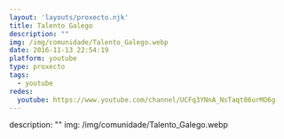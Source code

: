 ```yaml
---
layout: 'layouts/proxecto.njk'
title: Talento Galego
description: ""
img: /img/comunidade/Talento_Galego.webp
date: 2016-11-13 22:54:19
platform: youtube
type: proxecto
tags:
  - youtube
redes:
  youtube: https://www.youtube.com/channel/UCFq3YNnA_NsTaqt86urMO6g
---
```

description: ""
img: /img/comunidade/Talento_Galego.webp
